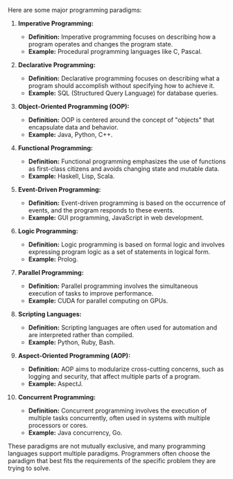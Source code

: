 
Here are some major programming paradigms:

1. **Imperative Programming:**
    
    - **Definition:** Imperative programming focuses on describing how a program operates and changes the program state.
    - **Example:** Procedural programming languages like C, Pascal.
2. **Declarative Programming:**
    
    - **Definition:** Declarative programming focuses on describing what a program should accomplish without specifying how to achieve it.
    - **Example:** SQL (Structured Query Language) for database queries.
3. **Object-Oriented Programming (OOP):**
    
    - **Definition:** OOP is centered around the concept of "objects" that encapsulate data and behavior.
    - **Example:** Java, Python, C++.
4. **Functional Programming:**
    
    - **Definition:** Functional programming emphasizes the use of functions as first-class citizens and avoids changing state and mutable data.
    - **Example:** Haskell, Lisp, Scala.
5. **Event-Driven Programming:**
    
    - **Definition:** Event-driven programming is based on the occurrence of events, and the program responds to these events.
    - **Example:** GUI programming, JavaScript in web development.
6. **Logic Programming:**
    
    - **Definition:** Logic programming is based on formal logic and involves expressing program logic as a set of statements in logical form.
    - **Example:** Prolog.
7. **Parallel Programming:**
    
    - **Definition:** Parallel programming involves the simultaneous execution of tasks to improve performance.
    - **Example:** CUDA for parallel computing on GPUs.
8. **Scripting Languages:**
    
    - **Definition:** Scripting languages are often used for automation and are interpreted rather than compiled.
    - **Example:** Python, Ruby, Bash.
9. **Aspect-Oriented Programming (AOP):**
    
    - **Definition:** AOP aims to modularize cross-cutting concerns, such as logging and security, that affect multiple parts of a program.
    - **Example:** AspectJ.
10. **Concurrent Programming:**
    
    - **Definition:** Concurrent programming involves the execution of multiple tasks concurrently, often used in systems with multiple processors or cores.
    - **Example:** Java concurrency, Go.

These paradigms are not mutually exclusive, and many programming languages support multiple paradigms. Programmers often choose the paradigm that best fits the requirements of the specific problem they are trying to solve.